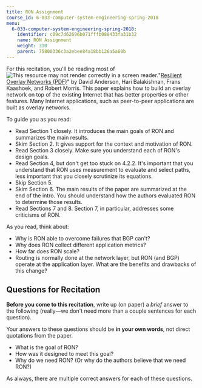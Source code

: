 ```yaml
---
title: RON Assignment
course_id: 6-033-computer-system-engineering-spring-2018
menu:
  6-033-computer-system-engineering-spring-2018:
    identifier: c09c7d62696b071fffb088433fa31b32
    name: RON Assignment
    weight: 310
    parent: 75800336c3a2ebee84a18bb126a5a60b
---
```

For this recitation, you'll be reading most of ![This resource may not render correctly in a screen reader.](/images/inacessible.gif)"[Resilient Overlay Networks (PDF)](http://nms.lcs.mit.edu/papers/ron-sosp2001.pdf)" by David Anderson, Hari Balakishnan, Frans Kaashoek, and Robert Morris. This paper explains how to build an overlay network on top of the existing Internet that has better properties or other features. Many Internet applications, such as peer-to-peer applications are built as overlay networks.

To guide you as you read:

*   Read Section 1 closely. It introduces the main goals of RON and summarizes the main results.
*   Skim Section 2. It gives support for the context and motivation of RON.
*   Read Section 3 closely. Make sure you understand each of RON's design goals.
*   Read Section 4, but don't get too stuck on 4.2.2. It's important that you understand that RON uses measurement to evaluate and select paths, less important that you closely scrutinize its equations.
*   Skip Section 5.
*   Skim Section 6. The main results of the paper are summarized at the end of the intro. You should understand how the authors evaluated RON to determine those results.
*   Read Sections 7 and 8. Section 7, in particular, addresses some criticisms of RON.

As you read, think about:

*   Why is RON able to overcome failures that BGP can't?
*   Why does RON collect different application metrics?
*   How far does RON scale?
*   Routing is normally done at the network layer, but RON (and BGP) operate at the application layer. What are the benefits and drawbacks of this change?

Questions for Recitation
------------------------

**Before you come to this recitation**, write up (on paper) a _brief_ answer to the following (really—we don't need more than a couple sentences for each question).  

Your answers to these questions should be **in your own words**, not direct quotations from the paper.

*   What is the goal of RON?
*   How was it designed to meet this goal?
*   Why do we need RON? (Or why do the authors believe that we need RON?)

As always, there are multiple correct answers for each of these questions.